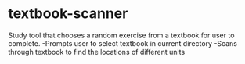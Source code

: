 # textbook-scanner
Study tool that chooses a random exercise from a textbook for user to complete.
-Prompts user to select textbook in current directory
-Scans through textbook to find the locations of different units
